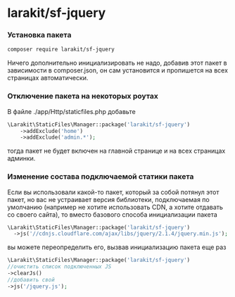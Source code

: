 # larakit/sf-jquery

### Установка пакета
~~~bash
composer require larakit/sf-jquery
~~~
Ничего дополнительно инициализировать не надо, добавив этот пакет в зависимости в composer.json, он сам установится и пропишется на всех страницах автоматически.

### Отключение пакета на некоторых роутах
В файле  ./app/Http/staticfiles.php добавьте
~~~php
\Larakit\StaticFiles\Manager::package('larakit/sf-jquery')
    ->addExclude('home')
    ->addExclude('admin.*');
~~~
тогда пакет не будет включен на главной странице и на всех страницах админки.

### Изменение состава подключаемой статики пакета
Если вы использовали какой-то пакет, который за собой потянул этот пакет, но вас не устраивает версия библиотеки, подключаемая по умолчанию (например не хотите использовать CDN, а хотите отдавать со своего сайта), то вместо базового способа инициализации пакета
~~~php
\Larakit\StaticFiles\Manager::package('larakit/sf-jquery')
  ->js('//cdnjs.cloudflare.com/ajax/libs/jquery/2.1.4/jquery.min.js');
  ~~~
  вы можете переопределить его, вызвав инициализацию пакета еще раз
  ~~~php
\Larakit\StaticFiles\Manager::package('larakit/sf-jquery')
  //очистить список подключенных JS
  ->clearJs()
  //добавить свой
  ->js('/jquery.js');
  ~~~
